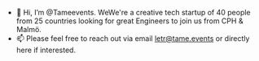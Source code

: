- 👋 Hi, I’m @Tameevents. WeWe're a creative tech startup of 40 people from 25 countries looking for great Engineers to join us from CPH & Malmö.
- 📫 Please feel free to reach out via email letr@tame.events or directly here if interested.

<!---
Tameevents/Tameevents is a ✨ special ✨ repository because its `README.md` (this file) appears on your GitHub profile.
You can click the Preview link to take a look at your changes.
--->
